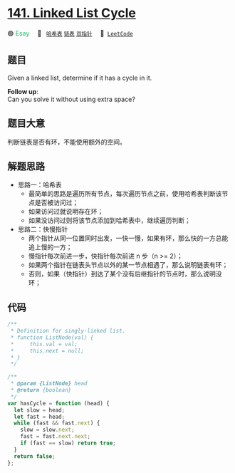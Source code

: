 # [141. Linked List Cycle](https://leetcode.com/problems/linked-list-cycle/description/)

🟢 <font color=#15bd66>Esay</font>&emsp; 🔖&ensp; [`哈希表`](/leetcode/outline/tag/hash-table.md) [`链表`](/leetcode/outline/tag/linked-list.md) [`双指针`](/leetcode/outline/tag/two-pointers.md)&emsp; 🔗&ensp;[`LeetCode`](https://leetcode.com/problems/linked-list-cycle/)

## 题目

Given a linked list, determine if it has a cycle in it.

**Follow up**:  
Can you solve it without using extra space?

## 题目大意

判断链表是否有环，不能使用额外的空间。

## 解题思路

- 思路一：哈希表
  - 最简单的思路是遍历所有节点，每次遍历节点之前，使用哈希表判断该节点是否被访问过；
  - 如果访问过就说明存在环；
  - 如果没访问过则将该节点添加到哈希表中，继续遍历判断；
- 思路二：快慢指针
  - 两个指针从同一位置同时出发，一快一慢，如果有环，那么快的一方总能追上慢的一方；
  - 慢指针每次前进一步，快指针每次前进 n 步（n >= 2）；
  - 如果两个指针在链表头节点以外的某一节点相遇了，那么说明链表有环；
  - 否则，如果（快指针）到达了某个没有后继指针的节点时，那么说明没环；

## 代码

```javascript
/**
 * Definition for singly-linked list.
 * function ListNode(val) {
 *     this.val = val;
 *     this.next = null;
 * }
 */

/**
 * @param {ListNode} head
 * @return {boolean}
 */
var hasCycle = function (head) {
  let slow = head;
  let fast = head;
  while (fast && fast.next) {
    slow = slow.next;
    fast = fast.next.next;
    if (fast == slow) return true;
  }
  return false;
};
```
